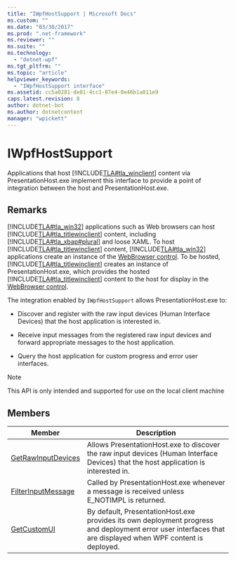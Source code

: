 ```yaml
---
title: "IWpfHostSupport | Microsoft Docs"
ms.custom: ""
ms.date: "03/30/2017"
ms.prod: ".net-framework"
ms.reviewer: ""
ms.suite: ""
ms.technology: 
  - "dotnet-wpf"
ms.tgt_pltfrm: ""
ms.topic: "article"
helpviewer_keywords: 
  - "IWpfHostSupport interface"
ms.assetid: cc5a0281-de81-4cc1-87e4-0e46b1a811e9
caps.latest.revision: 8
author: dotnet-bot
ms.author: dotnetcontent
manager: "wpickett"
---
```

# IWpfHostSupport
Applications that host [!INCLUDE[TLA#tla_winclient](../../../../includes/tlasharptla-winclient-md.md)] content via PresentationHost.exe implement this interface to provide a point of integration between the host and PresentationHost.exe.  
  
## Remarks  
 [!INCLUDE[TLA#tla_win32](../../../../includes/tlasharptla-win32-md.md)] applications such as Web browsers can host [!INCLUDE[TLA#tla_titlewinclient](../../../../includes/tlasharptla-titlewinclient-md.md)] content, including [!INCLUDE[TLA#tla_xbap#plural](../../../../includes/tlasharptla-xbapsharpplural-md.md)] and loose XAML. To host [!INCLUDE[TLA#tla_titlewinclient](../../../../includes/tlasharptla-titlewinclient-md.md)] content, [!INCLUDE[TLA#tla_win32](../../../../includes/tlasharptla-win32-md.md)] applications create an instance of the [WebBrowser control](http://go.microsoft.com/fwlink/?LinkId=97911). To be hosted, [!INCLUDE[TLA#tla_titlewinclient](../../../../includes/tlasharptla-titlewinclient-md.md)] creates an instance of PresentationHost.exe, which provides the hosted [!INCLUDE[TLA#tla_titlewinclient](../../../../includes/tlasharptla-titlewinclient-md.md)] content to the host for display in the [WebBrowser control](http://go.microsoft.com/fwlink/?LinkId=97911).  
  
 The integration enabled by `IWpfHostSupport` allows PresentationHost.exe to:  
  
-   Discover and register with the raw input devices (Human Interface Devices) that the host application is interested in.  
  
-   Receive input messages from the registered raw input devices and forward appropriate messages to the host application.  
  
-   Query the host application for custom progress and error user interfaces.  
  
> [!NOTE]
>  This API is only intended and supported for use on the local client machine  
  
## Members  
  
|Member|Description|  
|------------|-----------------|  
|[GetRawInputDevices](../../../../docs/framework/wpf/app-development/getrawinputdevices.md)|Allows PresentationHost.exe to discover the raw input devices (Human Interface Devices) that the host application is interested in.|  
|[FilterInputMessage](../../../../docs/framework/wpf/app-development/filterinputmessage.md)|Called by PresentationHost.exe whenever a message is received unless E_NOTIMPL is returned.|  
|[GetCustomUI](../../../../docs/framework/wpf/app-development/getcustomui.md)|By default, PresentationHost.exe provides its own deployment progress and deployment error user interfaces that are displayed when WPF content is deployed.|